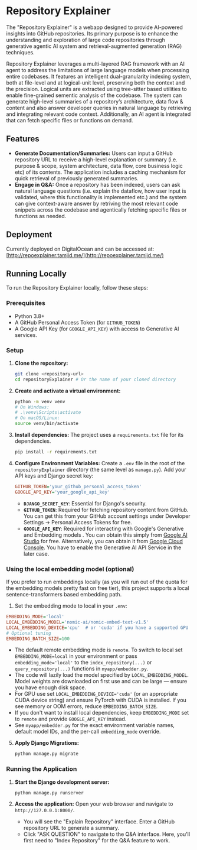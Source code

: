 # Repository Explainer

The "Repository Explainer" is a webapp designed to provide AI-powered insights into GitHub repositories. Its primary purpose is to enhance the understanding and exploration of large code repositories through generative agentic AI system and retrieval-augmented generation (RAG) techniques.

Repository Explainer leverages a multi-layered RAG framework with an AI agent to address the limitations of large language models when processing entire codebases. It features an intelligent dual-granularity indexing system, both at file-level and at logical-unit level, preserving both the context and the precision. Logical units are extracted using tree-sitter based utilities to enable fine-grained sementic analysis of the codebase. The system can generate high-level summaries of a repository’s architecture, data flow & content and also answer developer queries in natural language by retrieving and integrating relevant code context. Additionally, an AI agent is integrated that can fetch specific files or functions on demand.

## Features

*   **Generate Documentation/Summaries:** Users can input a GitHub repository URL to receive a high-level explanation or summary (i.e. purpose & scope, system architecture, data flow, core business logic etc) of its contents. The application includes a caching mechanism for quick retrieval of previously generated summaries.
*   **Engage in Q&A:** Once a repository has been indexed, users can ask natural language questions (i.e. explain the dataflow, how user input is validated, where this functionality is implemented etc.) and the system can give context-aware answer by retriving the most relevant code snippets across the codebase and agentically fetching specific files or functions as needed. 


## Deployment
Currently deployed on DigitalOcean and can be accessed at:
[http://repoexplainer.tamjid.me/](http://repoexplainer.tamjid.me/)


## Running Locally

To run the Repository Explainer locally, follow these steps:

### Prerequisites

*   Python 3.8+
*   A GitHub Personal Access Token (for `GITHUB_TOKEN`)
*   A Google API Key (for `GOOGLE_API_KEY`) with access to Generative AI services.

### Setup

1.  **Clone the repository:**
    ```bash
    git clone <repository-url>
    cd repositoryExplainer # Or the name of your cloned directory
    ```

2.  **Create and activate a virtual environment:**
    ```bash
    python -m venv venv
    # On Windows:
    # .\venv\Scripts\activate
    # On macOS/Linux:
    source venv/bin/activate
    ```

3.  **Install dependencies:**
    The project uses a `requirements.txt` file for its dependencies.
    ```bash
    pip install -r requirements.txt
    ```

4.  **Configure Environment Variables:**
    Create a `.env` file in the root of the `repositoryExplainer` directory (the same level as `manage.py`). Add your API keys and Django secret key:

    ```ini
    GITHUB_TOKEN='your_github_personal_access_token'
    GOOGLE_API_KEY='your_google_api_key'
    ```
    *   **`DJANGO_SECRET_KEY`**: Essential for Django's security.
    *   **`GITHUB_TOKEN`**: Required for fetching repository content from GitHub. You can get this from your GitHub account settings under Developer Settings -> Personal Access Tokens for free. 
    *   **`GOOGLE_API_KEY`**: Required for interacting with Google's Generative and Embedding models . You can obtain this simply from [Google AI Studio](https://aistudio.google.com/app/apikey) for free. Alternatively, you can obtain it from [Google Cloud Console](https://console.cloud.google.com/). You have to enable the Generative AI API Service in the later case.

### Using the local embedding model (optional)

If you prefer to run embeddings locally (as you will run out of the quota for the embedding models pretty fast on free tier), this project supports a local sentence-transformers based embedding path.

1. Set the embedding mode to local in your `.env`:

```ini
EMBEDDING_MODE='local'
LOCAL_EMBEDDING_MODEL='nomic-ai/nomic-embed-text-v1.5'
LOCAL_EMBEDDING_DEVICE='cpu'  # or 'cuda' if you have a supported GPU
# Optional tuning
EMBEDDING_BATCH_SIZE=100
```

* The default remote embedding mode is `remote`. To switch to local set `EMBEDDING_MODE=local` in your environment or pass `embedding_mode='local'` to the `index_repository(...)` or `query_repository(...)` functions in `myapp/embedder.py`.
* The code will lazily load the model specified by `LOCAL_EMBEDDING_MODEL`. Model weights are downloaded on first use and can be large — ensure you have enough disk space.
* For GPU use set `LOCAL_EMBEDDING_DEVICE='cuda'` (or an appropriate CUDA device string) and ensure PyTorch with CUDA is installed. If you see memory or OOM errors, reduce `EMBEDDING_BATCH_SIZE`.
* If you don't want to install local dependencies, keep `EMBEDDING_MODE` set to `remote` and provide `GOOGLE_API_KEY` instead.
* See `myapp/embedder.py` for the exact environment variable names, default model IDs, and the per-call `embedding_mode` override.

5.  **Apply Django Migrations:**
    ```bash
    python manage.py migrate
    ```

### Running the Application

1.  **Start the Django development server:**
    ```bash
    python manage.py runserver
    ```

2.  **Access the application:**
    Open your web browser and navigate to `http://127.0.0.1:8000/`.

    *   You will see the "Explain Repository" interface. Enter a GitHub repository URL to generate a summary.
    *   Click "ASK QUESTION" to navigate to the Q&A interface. Here, you'll first need to "Index Repository" for the Q&A feature to work.